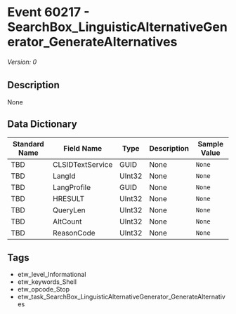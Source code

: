 # Event 60217 - SearchBox_LinguisticAlternativeGenerator_GenerateAlternatives
###### Version: 0

## Description
None

## Data Dictionary
|Standard Name|Field Name|Type|Description|Sample Value|
|---|---|---|---|---|
|TBD|CLSIDTextService|GUID|None|`None`|
|TBD|LangId|UInt32|None|`None`|
|TBD|LangProfile|GUID|None|`None`|
|TBD|HRESULT|UInt32|None|`None`|
|TBD|QueryLen|UInt32|None|`None`|
|TBD|AltCount|UInt32|None|`None`|
|TBD|ReasonCode|UInt32|None|`None`|

## Tags
* etw_level_Informational
* etw_keywords_Shell
* etw_opcode_Stop
* etw_task_SearchBox_LinguisticAlternativeGenerator_GenerateAlternatives